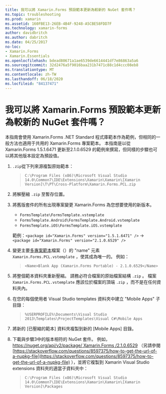 ```yaml
---
title: 我可以將 Xamarin.Forms 預設範本更新為較新的 NuGet 套件嗎？
ms.topic: troubleshooting
ms.prod: xamarin
ms.assetid: 160FBE13-26EB-4B4F-9248-A5CBE58FDD7F
ms.technology: xamarin-forms
author: davidbritch
ms.author: dabritch
ms.date: 04/25/2017
no-loc:
- Xamarin.Forms
- Xamarin.Essentials
ms.openlocfilehash: bdead80671a1ae6539de6614441df7e86863a5a6
ms.sourcegitcommit: 32d2476a5f9016baa231b7471c88c1d4ccc08eb8
ms.translationtype: MT
ms.contentlocale: zh-TW
ms.lasthandoff: 06/18/2020
ms.locfileid: "84137471"
---
```

# <a name="can-i-update-the-xamarinforms-default-template-to-a-newer-nuget-package"></a>我可以將 Xamarin.Forms 預設範本更新為較新的 NuGet 套件嗎？

本指南會使用 Xamarin.Forms .NET Standard 程式庫範本作為範例，但相同的一般方法也適用于共用的 Xamarin.Forms 專案範本。 本指南是以從 Xamarin.Forms 1.5.1.6471 更新至2.1.0.6529 的範例來撰寫，但同樣的步驟也可以將其他版本設定為預設值。

1. `.zip`從下列來源複製原始範本：

    > `C:\Program Files (x86)\Microsoft Visual Studio 14.0\Common7\IDE\Extensions\Xamarin\Xamarin\[Xamarin Version]\T\PT\Cross-Platform\Xamarin.Forms.PCL.zip`

2. 將解壓縮 `.zip` 至暫存位置。

3. 將舊版套件的所有出現專案變更 Xamarin.Forms 為您想要使用的新版本。
    * `FormsTemplate\FormsTemplate.vstemplate`
    * `FormsTemplate.Android\FormsTemplate.Android.vstemplate`
    * `FormsTemplate.iOS\FormsTemplate.iOS.vstemplate`

    範例：`<package id="Xamarin.Forms" version="1.5.1.6471" />` -> `<package id="Xamarin.Forms" version="2.1.0.6529" />`

4. 變更主要[多專案範本](https://msdn.microsoft.com/library/ms185308.aspx)檔案（）的 "name" 元素 `Xamarin.Forms.PCL.vstemplate` ，使其成為唯一的。 例如：

    > `<Name>Blank App (Xamarin.Forms Portable) - 2.1.0.6529</Name>`

5. 將整個範本資料夾重新壓縮。 請務必符合檔案的原始檔案結構 `.zip` 。 檔案 `Xamarin.Forms.PCL.vstemplate` 應該位於檔案的頂端 `.zip` ，而不是在任何資料夾內。

6. 在您的每個使用者 Visual Studio templates 資料夾中建立 "Mobile Apps" 子目錄：
    > `%USERPROFILE%\Documents\Visual Studio 2013\Templates\ProjectTemplates\Visual C#\Mobile Apps`

7. 將新的 [已壓縮的範本] 資料夾複製到新的 [Mobile Apps] 目錄。

8. 下載與步驟3中的版本相符的 NuGet 套件。 例如， [ https://nuget.org/api/v2/package/ Xamarin.Forms /2.1.0.6529](https://nuget.org/api/v2/package/Xamarin.Forms/2.1.0.6529) （另請參閱 [https://stackoverflow.com/questions/8597375/how-to-get-the-url-of-a-nupkg-file](https://stackoverflow.com/questions/8597375/how-to-get-the-url-of-a-nupkg-file) ），並將它複製到 Xamarin Visual Studio extensions 資料夾的適當子資料夾中：
    > `C:\Program Files (x86)\Microsoft Visual Studio 14.0\Common7\IDE\Extensions\Xamarin\Xamarin\[Xamarin Version]\Packages`

